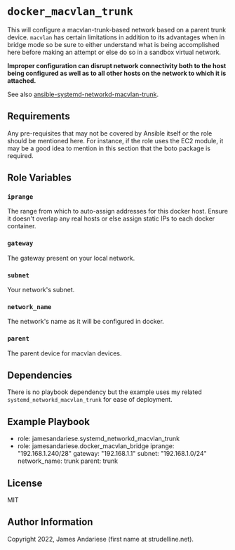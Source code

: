 `docker_macvlan_trunk`
=========

This will configure a macvlan-trunk-based network based on a parent trunk device.   `macvlan` has certain
limitations in addition to its advantages when in bridge mode so be sure to either understand what is being
accomplished here before making an attempt or else do so in a sandbox virtual network.

**Improper configuration can disrupt network connectivity both to the host
being configured as well as to all other hosts on the network to which it is
attached.**

See also [ansible-systemd-networkd-macvlan-trunk][1].


Requirements
------------

Any pre-requisites that may not be covered by Ansible itself or the role should be mentioned here. For instance, if the role uses the EC2 module, it may be a good idea to mention in this section that the boto package is required.

Role Variables
--------------

### `iprange`

The range from which to auto-assign addresses for this docker host.  Ensure it doesn't overlap any real hosts
or else assign static IPs to each docker container.

### `gateway`

The gateway present on your local network.

### `subnet`

Your network's subnet.

### `network_name`

The network's name as it will be configured in docker.

### `parent`

The parent device for macvlan devices.

Dependencies
------------

There is no playbook dependency but the example uses my related `systemd_networkd_macvlan_trunk` for
ease of deployment.

Example Playbook
----------------

   - role: jamesandariese.systemd_networkd_macvlan_trunk
   - role: jamesandariese.docker_macvlan_bridge
     iprange: "192.168.1.240/28"
     gateway: "192.168.1.1"
     subnet: "192.168.1.0/24"
     network_name: trunk
     parent: trunk


License
-------

MIT

Author Information
------------------

Copyright 2022, James Andariese (first name at strudelline.net).


[1]: https://github.com/jamesandariese/ansible-systemd-networkd-macvlan-trunk
